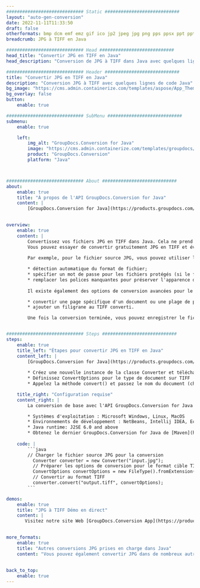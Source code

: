 ```yaml
---
############################# Static ############################
layout: "auto-gen-conversion"
date: 2022-11-11T11:33:50
draft: false
otherformats: bmp dcm emf emz gif ico jp2 jpeg jpg png pps ppsx ppt pptx psb psd svg svgz tga tif tiff webp wmf wmz
breadcrumb: JPG à TIFF en Java

############################# Head ############################
head_title: "Convertir JPG en TIFF en Java"
head_description: "Conversion de JPG à TIFF dans Java avec quelques lignes de code. Convertissez plus de 160 formats de fichiers à l'aide de l'API de conversion de documents GroupDocs pour Java"

############################# Header ############################
title: "Convertir JPG en TIFF en Java"
description: "Conversion JPG à TIFF avec quelques lignes de code Java"
bg_image: "https://cms.admin.containerize.com/templates/aspose/App_Themes/V3/images/bg/header1.png"
bg_overlay: false
button:
    enable: true

############################# SubMenu ############################
submenu:
    enable: true

    left:
        img_alt: "GroupDocs.Conversion for Java"
        image: "https://cms.admin.containerize.com/templates/groupdocs/images/product-logos/90x90-noborder/groupdocs-conversion-java.png"
        product: "GroupDocs.Conversion"
        platform: "Java"



############################# About ############################
about:
    enable: true
    title: "À propos de l'API GroupDocs.Conversion for Java"
    content: |
        [GroupDocs.Conversion for Java](https://products.groupdocs.com/conversion/java/) est une API de conversion de format de fichier avancée pour la conversion entre les formats d'image et de document populaires tels que Microsoft Office, OpenDocument, PDF, HTML, e-mail, CAO. et bien plus encore avec seulement quelques lignes de code. L'API native détecte automatiquement les formats des documents originaux et propose de nombreuses options de personnalisation des documents convertis. Outre la fonction d'extraction d'informations d'un document, il prend également en charge la mise en cache des résultats de conversion sur le disque local par défaut. Cependant, tout type de stockage de cache peut être pris en charge en implémentant les interfaces appropriées - Amazon S3, Dropbox, Google Drive, Windows Azure, Reddis ou tout autre.
    

overview:
    enable: true
    content: |
        Convertissez vos fichiers JPG en TIFF dans Java. Cela ne prend que quelques lignes de code Java sur n'importe quelle plate-forme de votre choix, telle que Windows, Linux, macOS.
        Vous pouvez essayer de convertir gratuitement JPG en TIFF et évaluer la qualité des résultats de conversion. En plus des scripts de conversion de fichiers simples, vous pouvez essayer des options plus sophistiquées pour charger le fichier source JPG et stocker la sortie TIFF. 
        
        Par exemple, pour le fichier source JPG, vous pouvez utiliser les options de chargement suivantes :

        * détection automatique du format de fichier;
        * spécifier un mot de passe pour les fichiers protégés (si le format de fichier le prend en charge);
        * remplacer les polices manquantes pour préserver l'apparence du document.
        
        Il existe également des options de conversion avancées pour le fichier TIFF :

        * convertir une page spécifique d'un document ou une plage de pages;
        * ajouter un filigrane au TIFF converti.

        Une fois la conversion terminée, vous pouvez enregistrer le fichier TIFF dans votre chemin de fichier local ou dans un stockage tiers tel que FTP, Amazon S3, Google Drive, Dropbox, etc. Veuillez noter - pour convertir JPG à TIFF, vous n'avez pas besoin d'installer de logiciel supplémentaire, tel que MS Office, Open Office, Adobe Acrobat Reader, etc.


############################# Steps ############################
steps:
    enable: true
    title_left: "Étapes pour convertir JPG en TIFF en Java"
    content_left: |
        [GroupDocs.Conversion for Java](https://products.groupdocs.com/conversion/java/) permet aux développeurs de convertir facilement le fichier JPG en TIFF avec quelques lignes de code.
        
        * Créez une nouvelle instance de la classe Converter et téléchargez le fichier JPG avec le chemin complet
        * Définissez ConvertOptions pour le type de document sur TIFF
        * Appelez la méthode convert() et passez le nom du document (chemin complet) et le format (TIFF) en tant que paramètre

    title_right: "Configuration requise"
    content_right: |
        La conversion de base avec l'API GroupDocs.Conversion for Java peut être effectuée avec seulement quelques lignes de code. Nos API sont prises en charge sur toutes les principales plates-formes et systèmes d'exploitation. Avant d'exécuter le code ci-dessous, assurez-vous que les prérequis suivants sont installés sur votre système.

        * Systèmes d'exploitation : Microsoft Windows, Linux, MacOS
        * Environnements de développement : NetBeans, Intellij IDEA, Eclipse, etc.
        * Java runtime: J2SE 6.0 and above
        * Obtenez le dernier GroupDocs.Conversion for Java de [Maven](https://repository.groupdocs.com/webapp/#/artifacts/browse/tree/General/repo/com/groupdocs/groupdocs-conversion)
         
    code: |
        ```java    
        // Charger le fichier source JPG pour la conversion
          Converter converter = new Converter("input.jpg");
          // Préparer les options de conversion pour le format cible TIFF
          ConvertOptions convertOptions = new FileType().fromExtension("tiff").getConvertOptions();
          // Convertir au format TIFF
          converter.convert("output.tiff", convertOptions);
        ```

demos:
    enable: true
    title: "JPG à TIFF Démo en direct"
    content: |
       Visitez notre site Web [GroupDocs.Conversion App](https://products.groupdocs.app/conversion/family) et essayez la conversion JPG à TIFF maintenant. La démo gratuite présente les avantages suivants
          

more_formats:
    enable: true
    title: "Autres conversions JPG prises en charge dans Java"
    content: "Vous pouvez également convertir JPG dans de nombreux autres formats de fichiers. Veuillez consulter la liste ci-dessous."
       
       
back_to_top:
    enable: true
---
```

